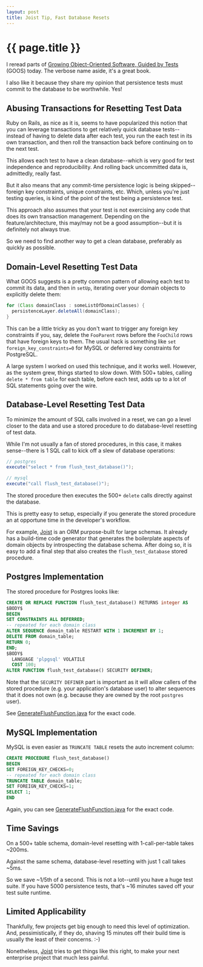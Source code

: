 ```yaml
---
layout: post
title: Joist Tip, Fast Database Resets
---
```


{{ page.title }}
================

I reread parts of [Growing Object-Oriented Software, Guided by Tests][goos] (GOOS) today. The verbose name aside, it's a great book.

I also like it because they share my opinion that persistence tests must commit to the database to be worthwhile. Yes!

Abusing Transactions for Resetting Test Data
--------------------------------------------

Ruby on Rails, as nice as it is, seems to have popularized this notion that you can leverage transactions to get relatively quick database tests--instead of having to delete data after each test, you run the each test in its own transaction, and then roll the transaction back before continuing on to the next test.

This allows each test to have a clean database--which is very good for test independence and reproducibility. And rolling back uncommitted data is, admittedly, really fast.

But it also means that any commit-time persistence logic is being skipped--foreign key constraints, unique constraints, etc. Which, unless you're just testing queries, is kind of the point of the test being a persistence test.

This approach also assumes that your test is not exercising any code that does its own transaction management. Depending on the feature/architecture, this may/may not be a good assumption--but it is definitely not always true.

So we need to find another way to get a clean database, preferably as quickly as possible.

Domain-Level Resetting Test Data
--------------------------------

What GOOS suggests is a pretty common pattern of allowing each test to commit its data, and then in `setUp`, iterating over your domain objects to explicitly delete them:

```java
for (Class domainClass : someListOfDomainClasses) {
  persistenceLayer.deleteAll(domainClass);
}
```

This can be a little tricky as you don't want to trigger any foreign key constraints if you, say, delete the `FooParent` rows before the `FooChild` rows that have foreign keys to them. The usual hack is something like `set foreign_key_constraints=0` for MySQL or deferred key constraints for PostgreSQL.

A large system I worked on used this technique, and it works well. However, as the system grew, things started to slow down. With 500+ tables, calling `delete * from table` for each table, before each test, adds up to a lot of SQL statements going over the wire.

Database-Level Resetting Test Data
----------------------------------

To minimize the amount of SQL calls involved in a reset, we can go a level closer to the data and use a stored procedure to do database-level resetting of test data.

While I'm not usually a fan of stored procedures, in this case, it makes sense--there is 1 SQL call to kick off a slew of database operations:

```java
// postgres
execute("select * from flush_test_database()");

// mysql
execute("call flush_test_database()");
```

The stored procedure then executes the 500+ `delete` calls directly against the database.

This is pretty easy to setup, especially if you generate the stored procedure an at opportune time in the developer's workflow.

For example, [Joist][joist] is an ORM purpose-built for large schemas. It already has a build-time code generator that generates the boilerplate aspects of domain objects by introspecting the database schema. After doing so, it is easy to add a final step that also creates the `flush_test_database` stored procedure.

Postgres Implementation
-----------------------

The stored procedure for Postgres looks like:

```sql
CREATE OR REPLACE FUNCTION flush_test_database() RETURNS integer AS
$BODY$
BEGIN
SET CONSTRAINTS ALL DEFERRED;
-- repeated for each domain class
ALTER SEQUENCE domain_table RESTART WITH 1 INCREMENT BY 1;
DELETE FROM domain_table;
RETURN 0;
END;
$BODY$
  LANGUAGE 'plpgsql' VOLATILE
  COST 100;
ALTER FUNCTION flush_test_database() SECURITY DEFINER;
```

Note that the `SECURITY DEFINER` part is important as it will allow callers of the stored procedure (e.g. your application's database user) to alter sequences that it does not own (e.g. because they are owned by the root `postgres` user).

See [GenerateFlushFunction.java][flush] for the exact code.

MySQL Implementation
--------------------

MySQL is even easier as `TRUNCATE TABLE` resets the auto increment column:

```sql
CREATE PROCEDURE flush_test_database()
BEGIN
SET FOREIGN_KEY_CHECKS=0;
-- repeated for each domain class
TRUNCATE TABLE domain_table;
SET FOREIGN_KEY_CHECKS=1;
SELECT 1;
END
```

Again, you can see [GenerateFlushFunction.java][flush] for the exact code.

Time Savings
------------

On a 500+ table schema, domain-level resetting with 1-call-per-table takes ~200ms.

Against the same schema, database-level resetting with just 1 call takes ~5ms.

So we save ~1/5th of a second. This is not a lot--until you have a huge test suite. If you have 5000 persistence tests, that's ~16 minutes saved off your test suite runtime.

Limited Applicability
---------------------

Thankfully, few projects get big enough to need this level of optimization. And, pessimistically, if they do, shaving 15 minutes off their build time is usually the least of their concerns. :-)

Nonetheless, [Joist][joist] tries to get things like this right, to make your next enterprise project that much less painful.

[goos]: http://www.amazon.com/Growing-Object-Oriented-Software-Guided-Tests/dp/0321503627
[joist]: http://joist.ws
[flush]: http://github.com/stephenh/joist/blob/master/migrations/src/main/java/joist/codegen/passes/GenerateFlushFunction.java
